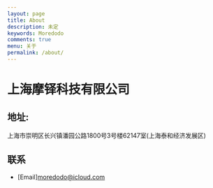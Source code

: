 ```yaml
---
layout: page
title: About
description: 未定 
keywords: Moredodo
comments: true
menu: 关于
permalink: /about/
---
```

# 上海摩铎科技有限公司
## 地址:
上海市崇明区长兴镇潘园公路1800号3号楼62147室(上海泰和经济发展区)

## 联系
* [Email]<moredodo@icloud.com>
